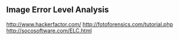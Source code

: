 Image Error Level Analysis
---------------------------

http://www.hackerfactor.com/
http://fotoforensics.com/tutorial.php
http://socosoftware.com/ELC.html
